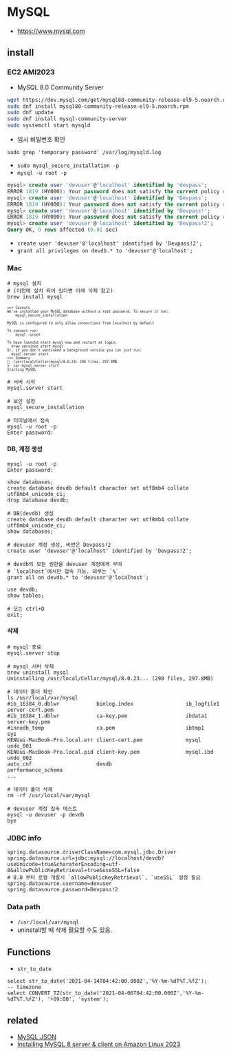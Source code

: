 # MySQL
* https://www.mysql.com

## install

### EC2 AMI2023
* MySQL 8.0 Community Server
```bash
wget https://dev.mysql.com/get/mysql80-community-release-el9-5.noarch.rpm
sudo dnf install mysql80-community-release-el9-5.noarch.rpm
sudo dnf update
sudo dnf install mysql-community-server
sudo systemctl start mysqld
```
* 임시 비밀번호 확인
```
sudo grep 'temporary password' /var/log/mysqld.log
```
* `sudo mysql_secure_installation -p`
* `mysql -u root -p`

```sql
mysql> create user 'devuser'@'localhost' identified by 'devpass';
ERROR 1819 (HY000): Your password does not satisfy the current policy requirements
mysql> create user 'devuser'@'localhost' identified by 'Devpass';
ERROR 1819 (HY000): Your password does not satisfy the current policy requirements
mysql> create user 'devuser'@'localhost' identified by 'Devpass!';
ERROR 1819 (HY000): Your password does not satisfy the current policy requirements
mysql> create user 'devuser'@'localhost' identified by 'Devpass!2';
Query OK, 0 rows affected (0.01 sec)
```
* `create user 'devuser'@'localhost' identified by 'Devpass!2';`
* `grant all privileges on devdb.* to 'devuser'@'localhost';`




### Mac
```
# mysql 설치
# (이전에 설치 되어 있다면 아래 삭제 참고)
brew install mysql
```

<pre style="font-size: 8px">
==> Caveats
We've installed your MySQL database without a root password. To secure it run:
    mysql_secure_installation

MySQL is configured to only allow connections from localhost by default

To connect run:
    mysql -uroot

To have launchd start mysql now and restart at login:
  brew services start mysql
Or, if you don't want/need a background service you can just run:
  mysql.server start
==> Summary
🍺  /usr/local/Cellar/mysql/8.0.23: 298 files, 297.8MB
➜  var mysql.server start
Starting MySQL
</pre>

```
# 서버 시작
mysql.server start

# 보안 설정
mysql_secure_installation

# 터미널에서 접속
mysql -u root -p
Enter password:
```

#### DB, 계정 생성
```
mysql -u root -p
Enter password:

show databases;
create database devdb default character set utf8mb4 collate utf8mb4_unicode_ci;
drop database devdb;

# DB(devdb) 생성
create database devdb default character set utf8mb4 collate utf8mb4_unicode_ci;
show databases;

# devuser 계정 생성, 비번은 Devpass!2
create user 'devuser'@'localhost' identified by 'Devpass!2';

# devdb의 모든 권한을 devuser 계정에게 부여
# `localhost`에서만 접속 가능. 외부는 `%`
grant all on devdb.* to 'devuser'@'localhost';

use devdb;
show tables;

# 또는 ctrl+D
exit;
```

#### 삭제

```
# mysql 종료
mysql.server stop

# mysql 서버 삭제
brew uninstall mysql
Uninstalling /usr/local/Cellar/mysql/8.0.23... (298 files, 297.8MB)

# 데이터 폴더 확인
ls /usr/local/var/mysql
#ib_16384_0.dblwr            binlog.index                 ib_logfile1                  server-cert.pem
#ib_16384_1.dblwr            ca-key.pem                   ibdata1                      server-key.pem
#innodb_temp                 ca.pem                       ibtmp1                       sys
KENUui-MacBook-Pro.local.err client-cert.pem              mysql                        undo_001
KENUui-MacBook-Pro.local.pid client-key.pem               mysql.ibd                    undo_002
auto.cnf                     devdb                        performance_schema
...

# 데이터 폴더 삭제
rm -rf /usr/local/var/mysql
```

```
# devuser 계정 접속 테스트
mysql -u devuser -p devdb
bye
```

### JDBC info
```
spring.datasource.driverClassName=com.mysql.jdbc.Driver
spring.datasource.url=jdbc:mysql://localhost/devdb?useUnicode=true&charaterEncoding=utf-8&allowPublicKeyRetrieval=true&useSSL=false
# 8.0 부터 로컬 개발시 `allowPublicKeyRetrieval`, `useSSL` 설정 필요
spring.datasource.username=devuser
spring.datasource.password=Devpass!2
```

### Data path
* `/usr/local/var/mysql`
* uninstall할 때 삭제 필요할 수도 있음.

## Functions
* `str_to_date`

```
select str_to_date('2021-04-14T04:42:00.000Z','%Y-%m-%dT%T.%fZ');
-- timezone
select CONVERT_TZ(str_to_date('2021-04-06T04:42:00.000Z','%Y-%m-%dT%T.%fZ'), '+09:00', 'system');
```

## related
* [MySQL JSON](/mib/mysql/json)
* [Installing MySQL 8 server & client on Amazon Linux 2023](https://linux.how2shout.com/installing-mysql-8-server-client-on-amazon-linux-2023/)
